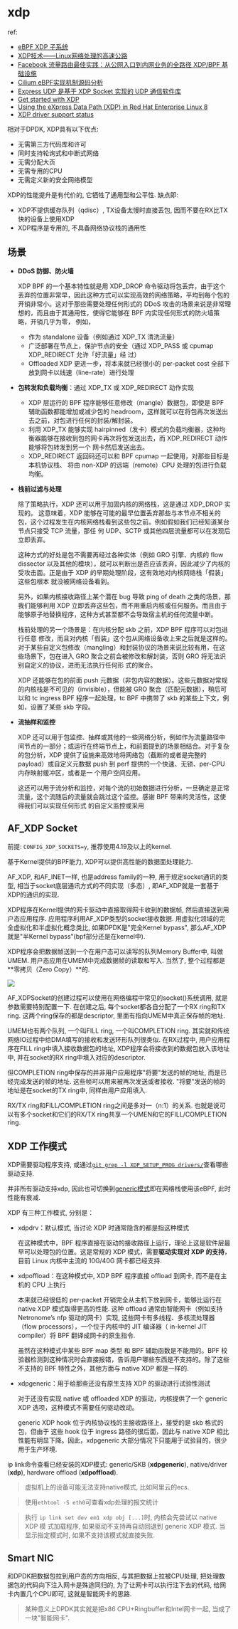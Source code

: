# xdp
ref:
- [eBPF XDP 子系统](https://houmin.cc/posts/b7703758/)
- [XDP技术——Linux网络处理的高速公路](https://dockone.io/article/2434730)
- [Facebook 流量路由最佳实践：从公网入口到内网业务的全路径 XDP/BPF 基础设施](http://arthurchiao.art/blog/facebook-from-xdp-to-socket-zh/)
- [Cilium eBPF实现机制源码分析](https://www.cnxct.com/how-does-cilium-use-ebpf-with-go-and-c/)
- [Express UDP 是基于 XDP Socket 实现的 UDP 通信软件库](https://gitee.com/anolis/ExpressUDP)
- [Get started with XDP](https://developers.redhat.com/blog/2021/04/01/get-started-with-xdp)
- [Using the eXpress Data Path (XDP) in Red Hat Enterprise Linux 8](https://www.redhat.com/en/blog/using-express-data-path-xdp-red-hat-enterprise-linux-8)
- [XDP driver support status](https://github.com/xdp-project/xdp-project/blob/master/areas/drivers/README.org)

相对于DPDK, XDP具有以下优点:
- 无需第三方代码库和许可
- 同时支持轮询式和中断式网络
- 无需分配大页
- 无需专用的CPU
- 无需定义新的安全网络模型

XDP的性能提升是有代价的, 它牺牲了通用型和公平性. 缺点即:

- XDP不提供缓存队列（qdisc）, TX设备太慢时直接丢包, 因而不要在RX比TX快的设备上使用XDP
- XDP程序是专用的, 不具备网络协议栈的通用性

## 场景
- **DDoS 防御、防火墙**

	XDP BPF 的一个基本特性就是用 XDP_DROP 命令驱动将包丢弃，由于这个丢弃的位置非常早，因此这种方式可以实现高效的网络策略，平均到每个包的开销非常小。这对于那些需要处理任何形式的 DDoS 攻击的场景来说是非常理想的，而且由于其通用性，使得它能够在 BPF 内实现任何形式的防火墙策略，开销几乎为零， 例如，

	- 作为 standalone 设备（例如通过 XDP_TX 清洗流量）
	- 广泛部署在节点上，保护节点的安全（通过 XDP_PASS 或 cpumap XDP_REDIRECT 允许「好流量」经 过）
	- Offloaded XDP 更进一步，将本来就已经很小的 per-packet cost 全部下放到网卡以线速（line-rate）进行处理

- **包转发和负载均衡**：通过 XDP_TX 或 XDP_REDIRECT 动作实现

	- XDP 层运行的 BPF 程序能够任意修改（mangle）数据包，即使是 BPF 辅助函数都能增加或减少包的 headroom，这样就可以在将包再次发送出去之前，对包进行任何的封装/解封装。
	- 利用 XDP_TX 能够实现 hairpinned（发卡）模式的负载均衡器，这种均衡器能够在接收到包的网卡再次将包发送出去，而 XDP_REDIRECT 动作能够将包转发到另一个 网卡然后发送出去。
	- XDP_REDIRECT 返回码还可以和 BPF cpumap 一起使用，对那些目标是本机协议栈、 将由 non-XDP 的远端（remote）CPU 处理的包进行负载均衡。
- **栈前过滤与处理**

	除了策略执行，XDP 还可以用于加固内核的网络栈，这是通过 XDP_DROP 实现的。 这意味着，XDP 能够在可能的最早位置丢弃那些与本节点不相关的包，这个过程发生在内核网络栈看到这些包之前。例如假如我们已经知道某台节点只接受 TCP 流量，那任 何 UDP、SCTP 或其他四层流量都可以在发现后立即丢弃。

	这种方式的好处是包不需要再经过各种实体（例如 GRO 引擎、内核的 flow dissector 以及其他的模块），就可以判断出是否应该丢弃，因此减少了内核的受攻击面。正是由于 XDP 的早期处理阶段，这有效地对内核网络栈「假装」这些包根本 就没被网络设备看到。

	另外，如果内核接收路径上某个潜在 bug 导致 ping of death 之类的场景，那我们能够利用 XDP 立即丢弃这些包，而不用重启内核或任何服务。而且由于能够原子地替换程序，这种方式甚至都不会导致宿主机的任何流量中断。

	栈前处理的另一个场景是：在内核分配 skb 之前，XDP BPF 程序可以对包进行任意 修改，而且对内核「假装」这个包从网络设备收上来之后就是这样的。对于某些自定义包修改（mangling）和封装协议的场景来说比较有用，在这些场景下，包在进入 GRO 聚合之前会被修改和解封装，否则 GRO 将无法识别自定义的协议，进而无法执行任何形 式的聚合。

	XDP 还能够在包的前面 push 元数据（非包内容的数据）。这些元数据对常规的内核栈是不可见的（invisible），但能被 GRO 聚合（匹配元数据），稍后可以和 tc ingress BPF 程序一起处理，tc BPF 中携带了 skb 的某些上下文，例如，设置了某些 skb 字段。

- **流抽样和监控**

	XDP 还可以用于包监控、抽样或其他的一些网络分析，例如作为流量路径中间节点的一部分；或运行在终端节点上，和前面提到的场景相结合。对于复杂的包分析，XDP 提供了设施来高效地将网络包（截断的或者是完整的 payload）或自定义元数据 push 到 perf 提供的一个快速、无锁、per-CPU 内存映射缓冲区，或者是一 个用户空间应用。

	这还可以用于流分析和监控，对每个流的初始数据进行分析，一旦确定是正常流量，这个流随后的流量就会跳过这个监控。感谢 BPF 带来的灵活性，这使得我们可以实现任何形式 的自定义监控或采用

## AF_XDP Socket
前提: `CONFIG_XDP_SOCKETS=y`, 推荐使用4.19及以上的kernel.

基于Kernel提供的BPF能力, XDP可以提供高性能的数据面处理能力.

AF_XDP, 和AF_INET一样, 也是address family的一种, 用于规定socket通讯的类型, 相当于socket底层通讯方式的不同实现（多态）, 即AF_XDP就是一套基于XDP的通讯的实现.

XDP程序在Kernel提供的网卡驱动中直接取得网卡收到的数据帧, 然后直接送到用户态应用程序. 应用程序利用AF_XDP类型的socket接收数据. 用虚拟化领域的完全虚拟化和半虚拟化概念类比, 如果DPDK是"完全Kernel bypass", 那么AF_XDP就是"半Kernel bypass"(bpf部分还是在kernel中).

XDP程序会把数据帧送到一个在用户态可以读写的队列Memory Buffer中, 叫做UMEM. 用户态应用在UMEM中完成数据帧的读取和写入. 当然了, 整个过程都是**零拷贝（Zero Copy）**的.

![](/misc/img/net/xdp/AUoFzQ.png)

AF_XDPSocket的创建过程可以使用在网络编程中常见的socket()系统调用, 就是参数需要特别配置一下. 在创建之后, 每个socket都各自分配了一个RX ring和TX ring. 这两个ring保存的都是descriptor, 里面有指向UMEM中真正保存帧的地址.

UMEM也有两个队列, 一个叫FILL ring, 一个叫COMPLETION ring. 其实就和传统网络IO过程中给DMA填写的接收和发送环形队列很类似. 在RX过程中, 用户应用程序在FILL ring中填入接收数据包的地址, XDP程序会将接收到的数据包放入该地址中, 并在socket的RX ring中填入对应的descriptor.

但COMPLETION ring中保存的并非用户应用程序"将要"发送的帧的地址, 而是已经完成发送的帧的地址. 这些帧可以用来被再次发送或者接收. "将要"发送的帧的地址是在socket的TX ring中, 同样由用户应用填入.

RX/TX ring和FILL/COMPLETION ring之间是多对一（n:1）的关系. 也就是说可以有多个socket和它们的RX/TX ring共享一个UMEN和它的FILL/COMPLETION ring.

## XDP 工作模式
XDP需要驱动程序支持, 或通过[`git grep -l XDP_SETUP_PROG drivers/`](https://github.com/iovisor/bcc/blob/master/docs/kernel-versions.md)查看哪些驱动支持.

并非所有驱动支持xdp, 因此也可切换到[generic模式](https://www.mail-archive.com/netdev@vger.kernel.org/msg165397.html)即在网络栈使用该eBPF, 此时性能有衰减.

XDP 有三种工作模式, 分别是：
- xdpdrv：默认模式, 当讨论 XDP 时通常隐含的都是指这种模式

	在这种模式中，BPF 程序直接在驱动的接收路径上运行，理论上这是软件层最早可以处理包的位置。这是常规的 XDP 模式，需要**驱动实现对 XDP 的支持**，目前 Linux 内核中主流的 10G/40G 网卡都已经支持.
- xdpoffload：在这种模式中, XDP BPF 程序直接 offload 到网卡, 而不是在主机的 CPU 上执行

	本来就已经很低的 per-packet 开销完全从主机下放到网卡，能够比运行在 native XDP 模式取得更高的性能. 这种 offload 通常由智能网卡（例如支持 Netronome’s nfp 驱动的网卡）实现, 这些网卡有多线程、多核流处理器（flow processors），一个位于内核中的 JIT 编译器（ in-kernel JIT compiler）将 BPF 翻译成网卡的原生指令.

	虽然在这种模式中某些 BPF map 类型 和 BPF 辅助函数是不能用的。BPF 校验器检测到这种情况时会直接报错，告诉用户哪些东西是不支持的。除了这些不支持的 BPF 特性之外，其他方面与 native XDP 都是一样的.
- xdpgeneric：用于给那些还没有原生支持 XDP 的驱动进行试验性测试

	对于还没有实现 native 或 offloaded XDP 的驱动，内核提供了一个 generic XDP 选项，这种模式不需要任何驱动改动。

	generic XDP hook 位于内核协议栈的主接收路径上，接受的是 skb 格式的包，但由于 这些 hook 位于 ingress 路径的很后面，因此与 native XDP 相比性能有明显下降。因此，xdpgeneric 大部分情况下只能用于试验目的，很少用于生产环境.

ip link命令查看已经安装的XDP模式: generic/SKB (**xdpgeneric**), native/driver (**xdp**), hardware offload (**xdpoffload**).

> 虚拟机上的设备可能无法支持native模式, 比如阿里云的ecs.

> 使用`ethtool -S eth0`可查看xdp处理的报文统计

> 执行 `ip link set dev em1 xdp obj [...]`时, 内核会先尝试以 native XDP 模 式加载程序, 如果驱动不支持再自动回退到 generic XDP 模式. 当显示指定模式时, 如果不支持该模式就直接失败.

## Smart NIC
和DPDK把数据包拉到用户态的方向相反, 与其把数据上拉被CPU处理, 把处理数据包的代码向下注入网卡是殊途同归的, 为了让网卡可以执行注下去的代码, 给网卡内置几个CPU即可, 这就是智能网卡的思路.

> 某种意义上DPDK其实就是把x86 CPU+Ringbuffer和Intel网卡一起, 当成了一块"智能网卡".